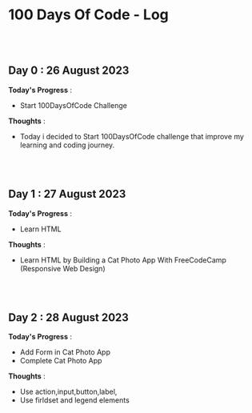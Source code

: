 # 100 Days Of Code - Log


<br/><br/>
## Day 0 : 26 August 2023

**Today's Progress** : 
- Start 100DaysOfCode Challenge 

**Thoughts** : 
- Today i decided to Start 100DaysOfCode challenge that improve my learning and coding journey. 


<br/><br/>
## Day 1 : 27 August 2023

**Today's Progress** : 
- Learn HTML

**Thoughts** : 
- Learn HTML by Building a Cat Photo App With FreeCodeCamp (Responsive Web Design)


<br/><br/>
## Day 2 : 28 August 2023

**Today's Progress** : 
- Add Form in Cat Photo App
- Complete Cat Photo App

**Thoughts** : 
- Use action,input,button,label,
- Use firldset and legend elements 




<br/><br/><br/><br/>
<!-- 

### Day 0: February 30, 2016 (Example 1)
##### (delete me or comment me out)

**Today's Progress**: Fixed CSS, worked on canvas functionality for the app.

**Thoughts:** I really struggled with CSS, but, overall, I feel like I am slowly getting better at it. Canvas is still new for me, but I managed to figure out some basic functionality.

**Link to work:** [Calculator App](http://www.example.com)

### Day 0: February 30, 2016 (Example 2)
##### (delete me or comment me out)

**Today's Progress**: Fixed CSS, worked on canvas functionality for the app.

**Thoughts**: I really struggled with CSS, but, overall, I feel like I am slowly getting better at it. Canvas is still new for me, but I managed to figure out some basic functionality.

**Link(s) to work**: [Calculator App](http://www.example.com)


### Day 1: June 27, Monday

**Today's Progress**: I've gone through many exercises on FreeCodeCamp.

**Thoughts** I've recently started coding, and it's a great feeling when I finally solve an algorithm challenge after a lot of attempts and hours spent.

**Link(s) to work**
1. [Find the Longest Word in a String](https://www.freecodecamp.com/challenges/find-the-longest-word-in-a-string)
2. [Title Case a Sentence](https://www.freecodecamp.com/challenges/title-case-a-sentence)
-->
